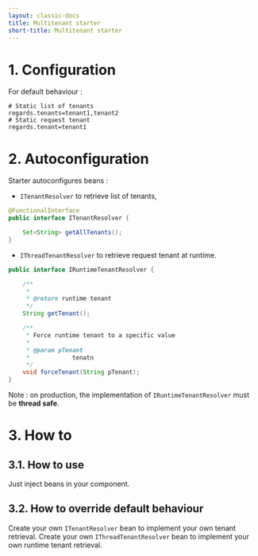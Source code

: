 ```yaml
---
layout: classic-docs
title: Multitenant starter
short-title: Multitenant starter
---
```


# 1\. Configuration

For default behaviour :

```properties
# Static list of tenants
regards.tenants=tenant1,tenant2
# Static request tenant
regards.tenant=tenant1
```

# 2\. Autoconfiguration

Starter autoconfigures beans :
- `ITenantResolver` to retrieve list of tenants,

```java
@FunctionalInterface
public interface ITenantResolver {

    Set<String> getAllTenants();
}
```
- `IThreadTenantResolver` to retrieve request tenant at runtime.

```java
public interface IRuntimeTenantResolver {

    /**
     *
     * @return runtime tenant
     */
    String getTenant();

    /**
     * Force runtime tenant to a specific value
     *
     * @param pTenant
     *            tenatn
     */
    void forceTenant(String pTenant);
}
```

Note : on production, the implementation of `IRuntimeTenantResolver` must be **thread safe**.

# 3\. How to

## 3.1. How to use

Just inject beans in your component.

## 3.2. How to override default behaviour

Create your own `ITenantResolver` bean to implement your own tenant retrieval.
Create your own `IThreadTenantResolver` bean to implement your own runtime tenant retrieval.
